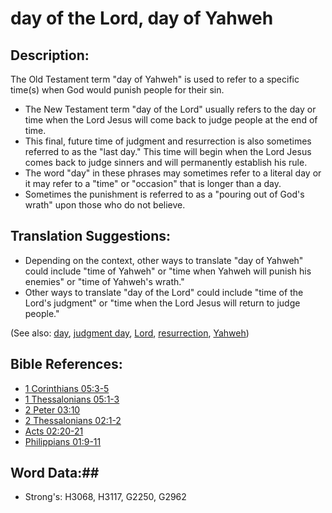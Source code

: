 # day of the Lord, day of Yahweh #

## Description: ##

The Old Testament term "day of Yahweh" is used to refer to a specific time(s) when God would punish people for their sin. 

* The New Testament term "day of the Lord" usually refers to the day or time when the Lord Jesus will come back to judge people at the end of time.
* This final, future time of judgment and resurrection is also sometimes referred to as the "last day." This time will begin when the Lord Jesus comes back to judge sinners and will permanently establish his rule.
* The word "day" in these phrases may sometimes refer to a literal day or it may refer to a "time" or "occasion" that is longer than a day.
* Sometimes the punishment is referred to as a "pouring out of God's wrath" upon those who do not believe.

 
## Translation Suggestions: ##

* Depending on the context, other ways to translate "day of Yahweh" could include "time of Yahweh" or "time when Yahweh will punish his enemies" or "time of Yahweh's wrath."
* Other ways to translate "day of the Lord" could include "time of the Lord's judgment" or "time when the Lord Jesus will return to judge people."

(See also: [day](../other/biblicaltimeday.md), [judgment day](../kt/judgmentday.md), [Lord](../kt/lordgod.md), [resurrection](../kt/resurrection.md), [Yahweh](../kt/yahweh.md))

## Bible References: ##

* [1 Corinthians 05:3-5](rc://en/tn/help/1co/05/03)
* [1 Thessalonians 05:1-3](rc://en/tn/help/1th/05/01)
* [2 Peter 03:10](rc://en/tn/help/2pe/03/10)
* [2 Thessalonians 02:1-2](rc://en/tn/help/2th/02/01)
* [Acts 02:20-21](rc://en/tn/help/act/02/20)
* [Philippians 01:9-11](rc://en/tn/help/php/01/09)

## Word Data:##

* Strong's: H3068, H3117, G2250, G2962

